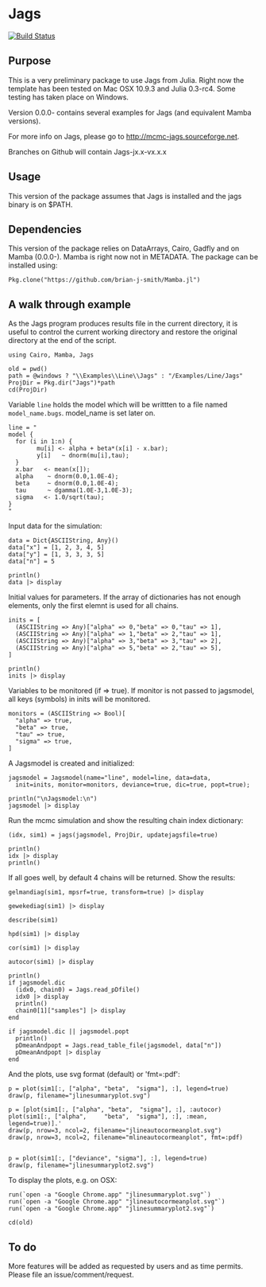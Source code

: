# Jags

[![Build Status](https://travis-ci.org/goedman/Jags.jl.svg?branch=master)](https://travis-ci.org/goedman/Jags.jl)

## Purpose

This is a very preliminary package to use Jags from Julia. Right now the template has been tested on Mac OSX 10.9.3 and Julia 0.3-rc4. Some testing has taken place on Windows.

Version 0.0.0- contains several examples for Jags (and equivalent Mamba versions).

For more info on Jags, please go to <http://mcmc-jags.sourceforge.net>.

Branches on Github will contain Jags-jx.x-vx.x.x

## Usage

This version of the package assumes that Jags is installed and the jags binary is on $PATH.


## Dependencies

This version of the package relies on DataArrays, Cairo, Gadfly and on Mamba (0.0.0-).
Mamba is right now not in METADATA. The package can be installed using:

```
Pkg.clone("https://github.com/brian-j-smith/Mamba.jl")
```

## A walk through example

As the Jags program produces results file in the current directory,
it is useful to control the current working directory and restore
the original directory at the end of the script.

```
using Cairo, Mamba, Jags

old = pwd()
path = @windows ? "\\Examples\\Line\\Jags" : "/Examples/Line/Jags"
ProjDir = Pkg.dir("Jags")*path
cd(ProjDir)
```

Variable `line` holds the model which will be writtten to a file
named `model_name.bugs`. model_name is set later on.

```
line = "
model {
  for (i in 1:n) {
        mu[i] <- alpha + beta*(x[i] - x.bar);
        y[i]   ~ dnorm(mu[i],tau);
  }
  x.bar   <- mean(x[]);
  alpha    ~ dnorm(0.0,1.0E-4);
  beta     ~ dnorm(0.0,1.0E-4);
  tau      ~ dgamma(1.0E-3,1.0E-3);
  sigma   <- 1.0/sqrt(tau);
}
"
```

Input data for the simulation:

```
data = Dict{ASCIIString, Any}()
data["x"] = [1, 2, 3, 4, 5]
data["y"] = [1, 3, 3, 3, 5]
data["n"] = 5

println()
data |> display
```

Initial values for parameters. If the array of dictionaries has
not enough elements, only the first elemnt is used for all chains.

```
inits = [
  (ASCIIString => Any)["alpha" => 0,"beta" => 0,"tau" => 1],
  (ASCIIString => Any)["alpha" => 1,"beta" => 2,"tau" => 1],
  (ASCIIString => Any)["alpha" => 3,"beta" => 3,"tau" => 2],
  (ASCIIString => Any)["alpha" => 5,"beta" => 2,"tau" => 5],
]

println()
inits |> display
```

Variables to be monitored (if => true). If monitor is not passed
to jagsmodel, all keys (symbols) in inits will be monitored.

```
monitors = (ASCIIString => Bool)[
  "alpha" => true,
  "beta" => true,
  "tau" => true,
  "sigma" => true,
]
```

A Jagsmodel is created and initialized:

```
jagsmodel = Jagsmodel(name="line", model=line, data=data,
  init=inits, monitor=monitors, deviance=true, dic=true, popt=true);

println("\nJagsmodel:\n")
jagsmodel |> display
```

Run the mcmc simulation and show the resulting chain index dictionary:

```
(idx, sim1) = jags(jagsmodel, ProjDir, updatejagsfile=true)

println()
idx |> display
println()
```

If all goes well, by default 4 chains will be returned. Show the results:

```
gelmandiag(sim1, mpsrf=true, transform=true) |> display

gewekediag(sim1) |> display

describe(sim1)

hpd(sim1) |> display

cor(sim1) |> display

autocor(sim1) |> display

println()
if jagsmodel.dic
  (idx0, chain0) = Jags.read_pDfile()
  idx0 |> display
  println()
  chain0[1]["samples"] |> display
end
  
if jagsmodel.dic || jagsmodel.popt
  println()
  pDmeanAndpopt = Jags.read_table_file(jagsmodel, data["n"])
  pDmeanAndpopt |> display
end
```

And the plots, use svg format (default) or 'fmt=:pdf':

```
p = plot(sim1[:, ["alpha", "beta",  "sigma"], :], legend=true)
draw(p, filename="jlinesummaryplot.svg")

p = [plot(sim1[:, ["alpha", "beta",  "sigma"], :], :autocor) plot(sim1[:, ["alpha",     "beta",  "sigma"], :], :mean, legend=true)].'
draw(p, nrow=3, ncol=2, filename="jlineautocormeanplot.svg")
draw(p, nrow=3, ncol=2, filename="mlineautocormeanplot", fmt=:pdf)


p = plot(sim1[:, ["deviance", "sigma"], :], legend=true)
draw(p, filename="jlinesummaryplot2.svg")
```

To display the plots, e.g. on OSX:

```
run(`open -a "Google Chrome.app" "jlinesummaryplot.svg"`)
run(`open -a "Google Chrome.app" "jlineautocormeanplot.svg"`)
run(`open -a "Google Chrome.app" "jlinesummaryplot2.svg"`)

cd(old)
```



## To do

More features will be added as requested by users and as time permits. Please file an issue/comment/request.

